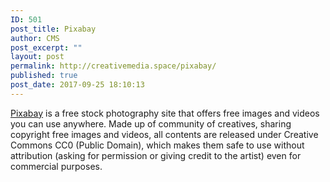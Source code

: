 ```yaml
---
ID: 501
post_title: Pixabay
author: CMS
post_excerpt: ""
layout: post
permalink: http://creativemedia.space/pixabay/
published: true
post_date: 2017-09-25 18:10:13
---
```

<a href="https://pixabay.com/">Pixabay</a> is a free stock photography site that offers free images and videos you can use anywhere. Made up of community of creatives, sharing copyright free images and videos, all contents are released under Creative Commons CC0 (Public Domain), which makes them safe to use without attribution (asking for permission or giving credit to the artist) even for commercial purposes.